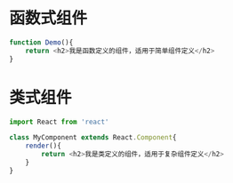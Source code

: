 # 函数式组件

```javaScript
function Demo(){
	return <h2>我是函数定义的组件，适用于简单组件定义</h2>
}
```
# 类式组件
```javaScript
import React from 'react'

class MyComponent extends React.Component{
	render(){
		return <h2>我是类定义的组件，适用于复杂组件定义</h2>
	}
}
```


